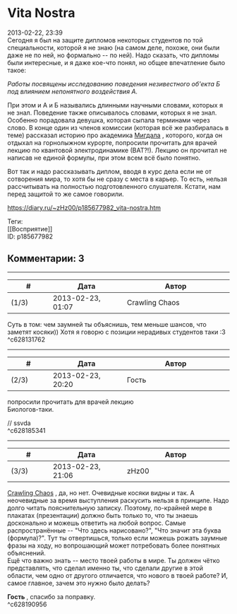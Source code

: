 Vita Nostra
===========

  
2013-02-22, 23:39  
 Сегодня я был на защите дипломов некоторых студентов по той специальности, которой я не знаю (на самом деле, похоже, они были даже не по ней, но формально -- по ней). Надо сказать, что дипломы были интересные, и я даже кое-что понял, но общее впечатление было такое:   
   
  *Работы посвящены исследованию поведения незивестного об'екта Б под влиянием непонятного воздействия А.*    
   
 При этом и А и Б назывались длинными научными словами, которых я не знал. Поведение также описывалось словами, которых я не знал. Особенно порадовала девушка, которая сыпала терминами через слово. В конце один из членов комиссии (которая всё же разбиралась в теме) рассказал историю про академика  [Мигдала](https://ru.wikipedia.org/wiki/%D0%9C%D0%B8%D0%B3%D0%B4%D0%B0%D0%BB,_%D0%90%D1%80%D0%BA%D0%B0%D0%B4%D0%B8%D0%B9_%D0%91%D0%B5%D0%B9%D0%BD%D1%83%D1%81%D0%BE%D0%B2%D0%B8%D1%87)  , которого, когда он отдыхал на горнолыжном курорте, попросили прочитать для врачей лекцию по квантовой электродинамике (ВАТ?!). Лекцию он прочитал не написав не единой формулы, при этом всем всё было понятно.   
   
 Вот так и надо рассказывать диплом, вводя в курс дела если не от сотворения мира, то хотя бы не сразу с места в карьер. То есть, нельзя рассчитывать на полностью подготовленного слушателя. Кстати, нам перед защитой то же самое говорили.   
  
<https://diary.ru/~zHz00/p185677982_vita-nostra.htm>  
  
Теги:  
[[Восприятие]]  
ID: p185677982  


Комментарии: 3
--------------

  


---



|         #         |              Дата              |                     Автор                     |           ID           |
| --- | --- | --- | --- |
| (1/3) | 2013-02-23, 01:07 | Crawling Chaos | c628131762 |

  
 Суть в том: чем заумней ты объяснишь, тем меньше шансов, что заметят косяки)) Хотя я говорю с позиции нерадивых студентов таки :3   
 ^c628131762

---



|         #         |              Дата              |                     Автор                     |           ID           |
| --- | --- | --- | --- |
| (2/3) | 2013-02-23, 20:20 | Гость | c628185341 |

  
  попросили прочитать для врачей лекцию    
 Биологов-таки.   
   
 // ssvda   
 ^c628185341

---



|         #         |              Дата              |                     Автор                     |           ID           |
| --- | --- | --- | --- |
| (3/3) | 2013-02-23, 21:06 | zHz00 | c628190956 |

  
  [Crawling Chaos](http://degozaru.diary.ru "de gozaru")  , да, но нет. Очевидные косяки видны и так. А неочевидные за время выступления раскусить нельзя в принципе. Надо долго читать пояснительную записку. Поэтому, по-крайней мере в плакатах (презентации) должно быть только то, что ты знаешь досконально и можешь ответить на любой вопрос. Самые распространённые -- "Что здесь нарисовано?", "Что значит эта буква (формула)?". Тут ты отвертишься, только если можешь рожать заумные фразы на ходу, но вопрошающий может потребовать более понятных объяснений.   
 Ещё что важно знать -- место твоей работы в мире. Ты должен чётко представлять, что сделал именно ты, что сделали другие в этой области, чем одно от другого отличается, что нового в твоей работе? И, самое главное, зачем это нужно было делать?   
   
  **Гость**  , спасибо за поправку.   
 ^c628190956